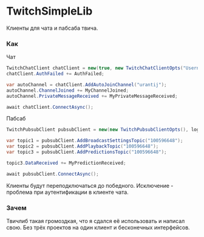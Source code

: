 # TwitchSimpleLib

Клиенты для чата и пабсаба твича.

### Как

Чат

```cs
TwitchChatClient chatClient = new(true, new TwitchChatClientOpts("Username", "oauth:token"), loggerFactory);
chatClient.AuthFailed += AuthFailed;

var autoChannel = chatClient.AddAutoJoinChannel("urantij");
autoChannel.ChannelJoined += MyChannelJoined;
autoChannel.PrivateMessageReceived += MyPrivateMessageReceived;

await chatClient.ConnectAsync();
```

Пабсаб

```cs
TwitchPubsubClient pubsubClient = new(new TwitchPubsubClientOpts(), loggerFactory);

var topic1 = pubsubClient.AddBroadcastSettingsTopic("100596648");
var topic2 = pubsubClient.AddPlaybackTopic("100596648");
var topic3 = pubsubClient.AddPredictionsTopic("100596648");

topic3.DataReceived += MyPredictionReceived;

await pubsubClient.ConnectAsync();
```

Клиенты будут переподключаться до победного. Исключение - проблема при аутентификации в клиенте чата.

### Зачем

Твичлиб такая громоздкая, что я сдался её использовать и написал свою. Без трёх проектов на один клиент и бесконечных интерфейсов.
